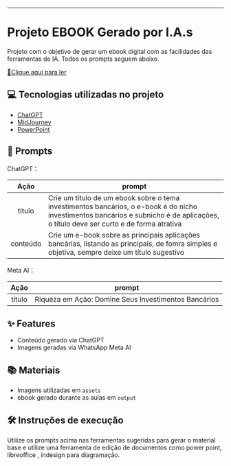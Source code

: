 




-------



# Projeto EBOOK Gerado por I.A.s


Projeto com o objetivo de gerar um ebook digital com as facilidades das ferramentas de IA. Todos os prompts
seguem abaixo.

<a
href="https://github.com/vivipag/ProjetoEbook-/blob/main/Ebook%20Riqueza%20em%20A%C3%A7%C3%A3o.pdf" title="View PDF now"> 📕Clique aqui para ler</a>

## 💻 Tecnologias utilizadas no projeto

- [ChatGPT](https://chat.openai.com/) 
- [MidJourney](https://www.midjourney.com/app/)
- [PowerPoint](https://www.microsoft.com/en/microsoft-365/powerpoint)

## 🧠 Prompts


ChatGPT：

|   Ação   | prompt                                                                                                                                                                                                                                                                         |
| :------: | ------------------------------------------------------------------------------------------------------------------------------------------------------------------------------------------------------------------------------------------------------------------------------ |
|  título  | Crie um título de um ebook sobre o tema investimentos bancários, o e-book é do nicho investimentos bancários e subnicho é de aplicações, o título deve ser curto e de forma atrativa                                             |
| conteúdo | Crie um e-book sobre as principais aplicações bancárias, listando as principais, de fomra simples e objetiva, sempre deixe um título sugestivo|


Meta AI：

|  Ação  | prompt                                                                                 |
| :----: | -------------------------------------------------------------------------------------- |
| título | Riqueza em Ação: Domine Seus Investimentos Bancários |

## ✨ Features

- Conteúdo gerado via ChatGPT
- Imagens geradas via WhatsApp Meta AI

## 📚 Materiais

- Imagens utilizadas em `assets`
- ebook gerado durante as aulas em `output`

## 🛠️ Instruções de execução

Utilize os prompts acima nas ferramentas sugeridas para gerar o material base e utilize uma ferramenta de edição de documentos como power point, libreoffice , indesign para diagramação.


